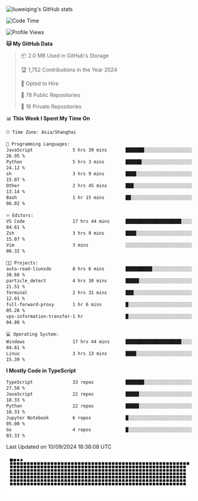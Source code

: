 ![liuweiqing's GitHub stats](https://github-readme-stats.vercel.app/api?username=14790897&show_icons=true&locale=cn&include_all_commits=true&count_private=true)

<!--START_SECTION:waka-->
![Code Time](http://img.shields.io/badge/Code%20Time-1%2C379%20hrs%2055%20mins-blue)

![Profile Views](http://img.shields.io/badge/Profile%20Views-12-blue)

**🐱 My GitHub Data** 

> 📦 2.0 MB Used in GitHub's Storage 
 > 
> 🏆 1,752 Contributions in the Year 2024
 > 
> 💼 Opted to Hire
 > 
> 📜 78 Public Repositories 
 > 
> 🔑 16 Private Repositories 
 > 
📊 **This Week I Spent My Time On** 

```text
🕑︎ Time Zone: Asia/Shanghai

💬 Programming Languages: 
JavaScript               5 hrs 39 mins       ███████░░░░░░░░░░░░░░░░░░   26.95 % 
Python                   5 hrs 3 mins        ██████░░░░░░░░░░░░░░░░░░░   24.12 % 
sh                       3 hrs 9 mins        ████░░░░░░░░░░░░░░░░░░░░░   15.07 % 
Other                    2 hrs 45 mins       ███░░░░░░░░░░░░░░░░░░░░░░   13.14 % 
Bash                     1 hr 15 mins        ██░░░░░░░░░░░░░░░░░░░░░░░   06.02 % 

🔥 Editors: 
VS Code                  17 hrs 44 mins      █████████████████████░░░░   84.61 % 
Zsh                      3 hrs 9 mins        ████░░░░░░░░░░░░░░░░░░░░░   15.07 % 
Vim                      3 mins              ░░░░░░░░░░░░░░░░░░░░░░░░░   00.32 % 

🐱‍💻 Projects: 
auto-read-liunxdo        8 hrs 6 mins        ██████████░░░░░░░░░░░░░░░   38.68 % 
particle_detect          4 hrs 30 mins       █████░░░░░░░░░░░░░░░░░░░░   21.51 % 
Terminal                 2 hrs 31 mins       ███░░░░░░░░░░░░░░░░░░░░░░   12.01 % 
full-forward-proxy       1 hr 6 mins         █░░░░░░░░░░░░░░░░░░░░░░░░   05.28 % 
vps-information-transfer-1 hr                █░░░░░░░░░░░░░░░░░░░░░░░░   04.80 % 

💻 Operating System: 
Windows                  17 hrs 44 mins      █████████████████████░░░░   84.61 % 
Linux                    3 hrs 13 mins       ████░░░░░░░░░░░░░░░░░░░░░   15.39 % 
```

**I Mostly Code in TypeScript** 

```text
TypeScript               33 repos            ███████░░░░░░░░░░░░░░░░░░   27.50 % 
JavaScript               22 repos            █████░░░░░░░░░░░░░░░░░░░░   18.33 % 
Python                   22 repos            █████░░░░░░░░░░░░░░░░░░░░   18.33 % 
Jupyter Notebook         6 repos             █░░░░░░░░░░░░░░░░░░░░░░░░   05.00 % 
Go                       4 repos             █░░░░░░░░░░░░░░░░░░░░░░░░   03.33 % 
```




 Last Updated on 10/09/2024 18:38:08 UTC
<!--END_SECTION:waka-->

<picture>
  <source media="(prefers-color-scheme: dark)" srcset="https://raw.githubusercontent.com/14790897/14790897/output/github-contribution-grid-snake-dark.svg" />
  <source media="(prefers-color-scheme: light)" srcset="https://raw.githubusercontent.com/14790897/14790897/output/github-contribution-grid-snake.svg" />
  <img alt="github-snake" src="https://raw.githubusercontent.com/14790897/14790897/output/github-contribution-grid-snake.svg" />
</picture>
